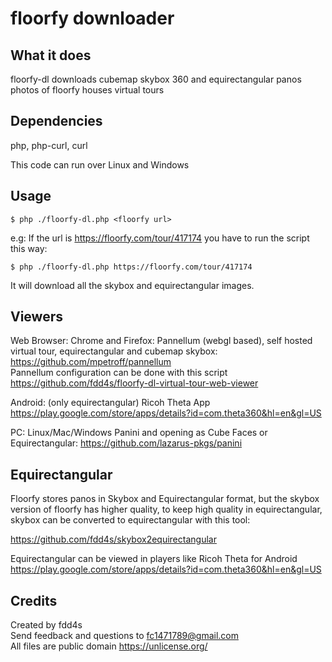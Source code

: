 # floorfy downloader

## What it does

floorfy-dl downloads cubemap skybox 360 and equirectangular panos photos of floorfy houses virtual tours 

## Dependencies

php, php-curl, curl  

This code can run over Linux and Windows  

## Usage

    $ php ./floorfy-dl.php <floorfy url>  

e.g: If the url is https://floorfy.com/tour/417174 you have to run the script this way:  

    $ php ./floorfy-dl.php https://floorfy.com/tour/417174  

It will download all the skybox and equirectangular images.

## Viewers

Web Browser: Chrome and Firefox: Pannellum (webgl based), self hosted virtual tour, equirectangular and cubemap skybox: https://github.com/mpetroff/pannellum  
Pannellum configuration can be done with this script https://github.com/fdd4s/floorfy-dl-virtual-tour-web-viewer  

Android: (only equirectangular) Ricoh Theta App https://play.google.com/store/apps/details?id=com.theta360&hl=en&gl=US  

PC: Linux/Mac/Windows Panini and opening as Cube Faces or Equirectangular: https://github.com/lazarus-pkgs/panini  

## Equirectangular

Floorfy stores panos in Skybox and Equirectangular format, but the skybox version of floorfy has higher quality, to keep high quality in equirectangular, skybox can be converted to equirectangular with this tool:

https://github.com/fdd4s/skybox2equirectangular  

Equirectangular can be viewed in players like Ricoh Theta for Android https://play.google.com/store/apps/details?id=com.theta360&hl=en&gl=US  

## Credits

Created by fdd4s  
Send feedback and questions to fc1471789@gmail.com  
All files are public domain https://unlicense.org/  
